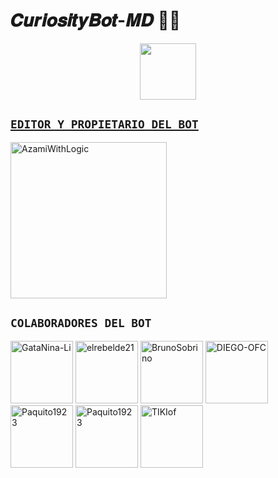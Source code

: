 # 𝑪𝒖𝒓𝒊𝒐𝒔𝒊𝒕𝒚𝑩𝒐𝒕-𝑴𝑫 🍒✨
<p align="center"> 
  <a href="https://github.com/AzamiWithLogic/CuriosityBotV1-MD"><img src="http://readme-typing-svg.herokuapp.com?font=mono&size=17&duration=4000&color=ABF7BD&center=falso&vCenter=falso&lines=CURIOSITY+BOT+MD++🍒;GRACIAS+POR+VISITAR+ESTE+REPOSITORIO.👀" height="90px"
</p> 

## `EDITOR Y PROPIETARIO DEL BOT` 

<a href="https://github.com/AzamiWithLogic"><img src="https://github.com/AzamiWithLogic.png" width="250" height="250" alt="AzamiWithLogic"/></a>

## `COLABORADORES DEL BOT` 
<a href="https://github.com/GataNina-Li"><img src="https://github.com/GataNina-Li.png" width="100" height="100" alt="GataNina-Li"/></a>
<a href="https://github.com/elrebelde21"><img src="https://github.com/elrebelde21.png" width="100" height="100" alt="elrebelde21"/></a>
<a href="https://github.com/BrunoSobrino"><img src="https://github.com/BrunoSobrino.png" width="100" height="100" alt="BrunoSobrino"/></a>
<a href="https://github.com/DIEGO-OFC"><img src="https://github.com/DIEGO-OFC.png" width="100" height="100" alt="DIEGO-OFC"/></a>
<a href="https://github.com/Paquito1923"><img src="https://github.com/Paquito1923.png" width="100" height="100" alt="Paquito1923"/></a>
<a href="https://github.com/Hyzerr"><img src="https://github.com/Hyzerr.png" width="100" height="100" alt="Paquito1923"/></a>
<a href="https://github.com/TIKIof"><img src="https://github.com/TIKIof.png" width="100" height="100" alt="TIKIof"/></a>
